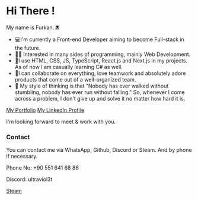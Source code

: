 <h1> Hi There ! </h1>


My name is Furkan. <img src="logo.png" alt="My own logo, related to my nickname of Ultraviolet" width="10" height="10">

<ul>

  <li>💻I'm currently a Front-end Developer aiming to become Full-stack in the future.</li>
  <li>👨‍💻 Interested in many sides of programming, mainly Web Development.</li>
  <li>📝I use HTML, CSS, JS, TypeScript, React.js and Next.js in my projects. As of now I am casually learning C# as well.</li>
  <li>🤝I can collaborate on everything, love teamwork and absolutely adore products that come out of a well-organized team.</li>
  <li>💪 My style of thinking is that "Nobody has ever walked without stumbling, nobody has ever run without falling." So, whenever I come across a problem, I don't give up and solve it no matter how hard it is.</li>
  
</ul>

<a href="https://ultraviolet-portfolio.netlify.app">My Portfolio</a>
<a href="https://linkedin.com/in/furkan-ercan-ultraviolet">My LinkedIn Profile</a>


I'm looking forward to meet & work with you.








<h3>Contact</h3>


You can contact me via WhatsApp, Github, Discord or Steam. And by phone if necessary.

Phone No: +90 551 641 68 86

Discord: ultraviol3t

[Steam](www.steamcommunity.com/id/grobdeland)
